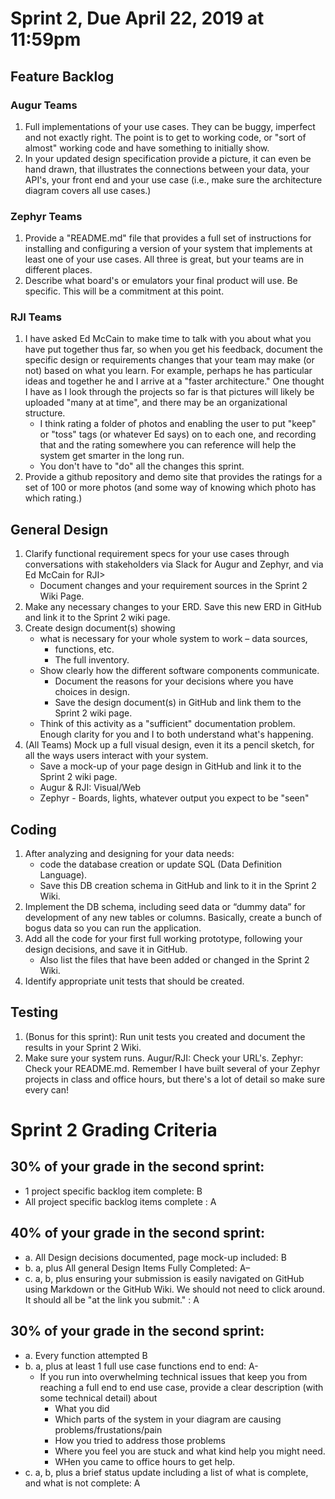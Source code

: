 # Sprint 2, Due April 22, 2019 at 11:59pm

## Feature Backlog

### Augur Teams
1.	Full implementations of your use cases. They can be buggy, imperfect and not exactly right. The point is to get to working code, or "sort of almost" working code and have something to initially show. 
2.	In your updated design specification provide a picture, it can even be hand drawn, that illustrates the connections between your data, your API's, your front end and your use case (i.e., make sure the architecture diagram covers all use cases.)

### Zephyr Teams
1. Provide a "README.md" file that provides a full set of instructions for installing and configuring a version of your system that implements at least one of your use cases. All three is great, but your teams are in different places. 
2. Describe what board's or emulators your final product will use. Be specific. This will be a commitment at this point. 

### RJI Teams
1. I have asked Ed McCain to make time to talk with you about what you have put together thus far, so when you get his feedback, document the specific design or requirements changes that your team may make (or not) based on what you learn.  For example, perhaps he has particular ideas and together he and I arrive at a "faster architecture."  One thought I have as I look through the projects so far is that pictures will likely be uploaded "many at at time", and there may be an organizational structure. 
	- I think rating a folder of photos and enabling the user to put "keep" or "toss" tags (or whatever Ed says) on to each one, and recording that and the rating somewhere you can reference will help the system get smarter in the long run. 
	- You don't have to "do" all the changes this sprint. 
2. Provide a github repository and demo site that provides the ratings for a set of 100 or more photos (and some way of knowing which photo has which rating.)

## General Design

1.	Clarify functional requirement specs for your use cases through conversations with stakeholders via Slack for Augur and Zephyr, and via Ed McCain for RJI> 
	- Document changes and your requirement sources in the Sprint 2 Wiki Page. 
2.	Make any necessary changes to your ERD. Save this new ERD in GitHub and link it to the Sprint 2 wiki page.
3.	Create design document(s) showing 
	- what is necessary for your whole system to work 
		– data sources, 
		- functions, etc. 
		- The full inventory. 
	- Show clearly how the different software components communicate. 
		- Document the reasons for your decisions where you have choices in design. 
		- Save the design document(s) in GitHub and link them to the Sprint 2 wiki page.
	- Think of this activity as a "sufficient" documentation problem. Enough clarity for you and I to both understand what's happening. 
4.	(All Teams) Mock up a full visual design, even it its a pencil sketch, for all the ways users interact with your system.
	- Save a mock-up of your page design in GitHub and link it to the Sprint 2 wiki page.
	- Augur & RJI: Visual/Web
	- Zephyr - Boards, lights, whatever output you expect to be "seen"

## Coding

1.	After analyzing and designing for your data needs: 
	- code the database creation or update SQL (Data Definition Language). 
	- Save this DB creation schema in GitHub and link to it in the Sprint 2 Wiki.
2.	Implement the DB schema, including seed data or “dummy data” for development of any new tables or columns. Basically, create a bunch of bogus data so you can run the application. 
3.	Add all the code for your first full working prototype, following your design decisions, and save it in GitHub. 
	- Also list the files that have been added or changed in the Sprint 2 Wiki.
4.	Identify appropriate unit tests that should be created. 


## Testing

1.	(Bonus for this sprint): Run unit tests you created and document the results in your Sprint 2 Wiki.
2.	Make sure your system runs. Augur/RJI: Check your URL's. Zephyr: Check your README.md.  Remember I have built several of your Zephyr projects in class and office hours, but there's a lot of detail so make sure every can! 

# Sprint 2 Grading Criteria

## 30% of your grade in the second sprint:
- 1 project specific backlog item complete:     B
- All project specific backlog items complete :   A 

## 40% of your grade in the second sprint:
- a. All Design decisions documented, page mock-up included:     B
- b. a, plus All general Design Items Fully Completed:   A– 
- c. a, b, plus ensuring your submission is easily navigated on GitHub using Markdown or the GitHub Wiki. We should not need to click around. It should all be "at the link you submit." :   A 

## 30% of your grade in the second sprint:
- a.	Every function attempted 	B
- b.	a, plus at least 1 full use case functions end to end: 	A-
	- If you run into overwhelming technical issues that keep you from reaching a full end to end use case, provide a clear description (with some technical detail) about 
		- What you did
		- Which parts of the system in your diagram are causing problems/frustations/pain
		- How you tried to address those problems
		- Where you feel you are stuck and what kind help you might need. 
		- WHen you came to office hours to get help. 
- c.	a, b, plus a brief status update including a list of what is complete, and what is not complete: A

